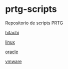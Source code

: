 # prtg-scripts
Repositorio de scripts PRTG


[hitachi](https://github.com/miquelMariano/prtg-scripts/tree/master/hitachi)

[linux](https://github.com/miquelMariano/prtg-scripts/tree/master/linux)

[oracle](https://github.com/miquelMariano/prtg-scripts/tree/master/oracle)

[vmware](https://github.com/miquelMariano/prtg-scripts/tree/master/vmware)